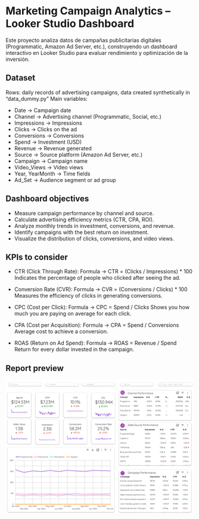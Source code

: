
# Marketing Campaign Analytics – Looker Studio Dashboard

Este proyecto analiza datos de campañas publicitarias digitales (Programmatic, Amazon Ad Server, etc.), construyendo un dashboard interactivo en Looker Studio para evaluar rendimiento y optimización de la inversión.

## Dataset

Rows: daily records of advertising campaigns, data created synthetically in “data_dummy.py”
Main variables:
- Date → Campaign date
- Channel → Advertising channel (Programmatic, Social, etc.)
- Impressions → Impressions
- Clicks → Clicks on the ad
- Conversions → Conversions
- Spend → Investment (USD)
- Revenue → Revenue generated
- Source → Source platform (Amazon Ad Server, etc.)
- Campaign → Campaign name
- Video_Views → Video views
- Year, YearMonth → Time fields
- Ad_Set → Audience segment or ad group

## Dashboard objectives

- Measure campaign performance by channel and source.
- Calculate advertising efficiency metrics (CTR, CPA, ROI).
- Analyze monthly trends in investment, conversions, and revenue.
- Identify campaigns with the best return on investment.
- Visualize the distribution of clicks, conversions, and video views.

## KPIs to consider

- CTR (Click Through Rate):
Formula → CTR = (Clicks / Impressions) * 100
Indicates the percentage of people who clicked after seeing the ad.

- Conversion Rate (CVR):
Formula → CVR = (Conversions / Clicks) * 100
Measures the efficiency of clicks in generating conversions.

- CPC (Cost per Click):
Formula → CPC = Spend / Clicks
Shows you how much you are paying on average for each click.

- CPA (Cost per Acquisition):
Formula → CPA = Spend / Conversions
Average cost to achieve a conversion.

- ROAS (Return on Ad Spend):
Formula → ROAS = Revenue / Spend
Return for every dollar invested in the campaign.

## Report preview

![alt text](image.png)